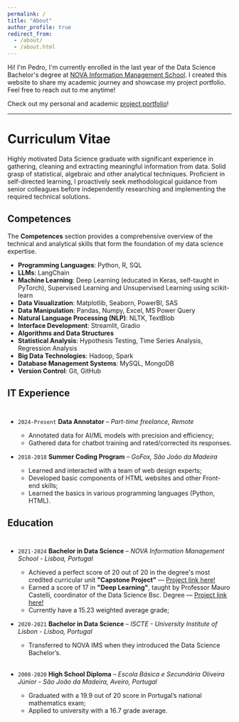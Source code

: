 ```yaml
---
permalink: /
title: "About"
author_profile: true
redirect_from: 
  - /about/
  - /about.html
---
```



Hi! I'm Pedro, I'm currently enrolled in the last year of the Data Science Bachelor's 
degree at [NOVA Information Management School](https://www.novaims.unl.pt/). 
I created this website to share my academic journey and showcase my project portfolio. 
Feel free to reach out to me anytime!

Check out my personal and academic [project portfolio](https://pedro-bonifacio.github.io/portfolio/)!

---

# Curriculum Vitae<br/>

Highly motivated Data Science graduate with significant experience in
gathering, cleaning and extracting meaningful information from data.
Solid grasp of statistical, algebraic and other analytical techniques.
Proficient in self-directed learning, I proactively seek methodological
guidance from senior colleagues before independently researching and
implementing the required technical solutions.
  

## Competences<br/>

The **Competences** section provides a comprehensive overview of the technical and 
analytical skills that form the foundation of my data science expertise. <br/>

- **Programming Languages**: Python, R, SQL
- **LLMs**: LangChain
- **Machine Learning**: Deep Learning (educated in Keras, self-taught in PyTorch), Supervised Learning and Unsupervised Learning using scikit-learn
- **Data Visualization**: Matplotlib, Seaborn, PowerBI, SAS
- **Data Manipulation**: Pandas, Numpy, Excel, MS Power Query
- **Natural Language Processing (NLP)**: NLTK, TextBlob
- **Interface Development**: Streamlit, Gradio
- **Algorithms and Data Structures**
- **Statistical Analysis**: Hypothesis Testing, Time Series Analysis, Regression Analysis
- **Big Data Technologies**: Hadoop, Spark
- **Database Management Systems**: MySQL, MongoDB
- **Version Control**: Git, GitHub
  

## IT Experience<br/><br/>

* `2024-Present` **Data Annotator** – *Part-time freelance, Remote*
  * Annotated data for AI/ML models with precision and efficiency;
  * Gathered data for chatbot training and rated/corrected its responses.


  
* `2018-2018` **Summer Coding Program** – *GoFox, São João da Madeira*
  * Learned and interacted with a team of web design experts;
  * Developed basic components of HTML websites and other Front-end skills;
  * Learned the basics in various programming languages (Python, HTML).

  
## Education<br/><br/>

* `2021-2024` **Bachelor in Data Science** – *NOVA Information Management School - Lisboa, Portugal*
  * Achieved a perfect score of 20 out of 20 in the degree's most credited curricular unit **"Capstone Project"** — [Project link here!](https://pedro-bonifacio.github.io/portfolio/portfolio-3/)
  * Earned a score of 17 in **"Deep Learning"**, taught by Professor Mauro Castelli, coordinator of the Data Science Bsc. Degree — [Project link here!](https://pedro-bonifacio.github.io/portfolio/portfolio-2/)
  * Currently have a 15.23 weighted average grade;<br/>

  
* `2020-2021` **Bachelor in Data Science** – *ISCTE - University Institute of Lisbon - Lisboa, Portugal*
  * Transferred to NOVA IMS when they introduced the Data Science Bachelor’s.<br/><br/>

* `2008-2020` **High School Diploma** – *Escola Básica e Secundária Oliveira Júnior - São João da Madeira, Aveiro, Portugal*

  * Graduated with a 19.9 out of 20 score in Portugal’s national mathematics exam;
  * Applied to university with a 16.7 grade average.<br/><br/>

